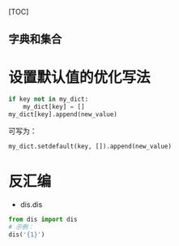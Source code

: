 [TOC]

字典和集合
---

# 设置默认值的优化写法
```python
if key not in my_dict:
    my_dict[key] = []
my_dict[key].append(new_value)
```
可写为：
```python
my_dict.setdefault(key, []).append(new_value)
```

# 反汇编
* dis.dis
```python
from dis import dis
# 示例：
dis('{1}')
```